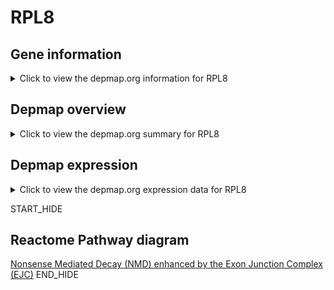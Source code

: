 <h1>RPL8</h1>

<h2>Gene information</h2>
<details>
  <summary>Click to view the depmap.org information for RPL8</summary>
  <iframe src="https://depmap.org/portal/gene/RPL8?tab=about" style="border:none;width:100%;height:800px"></iframe>
</details>

<h2>Depmap overview</h2>
<details>
  <summary>Click to view the depmap.org summary for RPL8</summary>
  <iframe src="https://depmap.org/portal/gene/RPL8?tab=overview" style="border:none;width:100%;height:800px"></iframe>
</details>

<h2>Depmap expression</h2>
<details>
  <summary>Click to view the depmap.org expression data for RPL8</summary>
  <iframe src="https://depmap.org/portal/gene/RPL8?tab=characterization" style="border:none;width:100%;height:800px"></iframe>
</details>


START_HIDE
<h2>Reactome Pathway diagram</h2>
<a href="https://reactome.org/PathwayBrowser/#/R-HSA-975957">Nonsense Mediated Decay (NMD) enhanced by the Exon Junction Complex (EJC)</a>
END_HIDE


